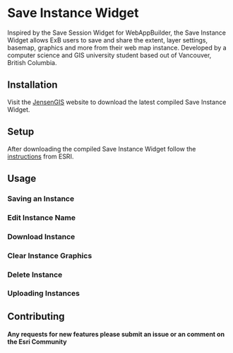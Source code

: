 # Save Instance Widget
Inspired by the Save Session Widget for WebAppBuilder, the Save Instance Widget allows ExB users to save and share the extent, layer settings, basemap, graphics and more from their web map instance. Developed by a computer science and GIS university student based out of Vancouver, British Columbia.

## Installation
Visit the [JensenGIS](https://jensengis.com) website to download the latest compiled Save Instance Widget.

## Setup
After downloading the compiled Save Instance Widget follow the [instructions](https://doc.arcgis.com/en/experience-builder/11.0/configure-widgets/add-custom-widgets.htm) from ESRI.

## Usage

### Saving an Instance

### Edit Instance Name

### Download Instance

### Clear Instance Graphics

### Delete Instance

### Uploading Instances

## Contributing

#### Any requests for new features please submit an issue or an comment on the Esri Community